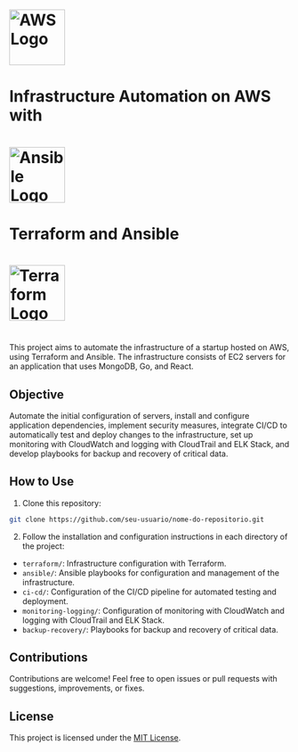 # <div align="center">
#  <img src="https://upload.wikimedia.org/wikipedia/commons/9/93/Amazon_Web_Services_Logo.svg" alt="AWS Logo" width="100"/>

#  <h1>Infrastructure Automation on AWS with</h1>

#  <img src="https://upload.wikimedia.org/wikipedia/commons/2/24/Ansible_logo.svg" alt="Ansible Logo" width="100"/>

#  <h1>Terraform and Ansible</h1>

#  <img src="https://www.vectorlogo.zone/logos/terraformio/terraformio-ar21.svg" alt="Terraform Logo" width="100"/>

# </div>

This project aims to automate the infrastructure of a startup hosted on AWS, using Terraform and Ansible. The infrastructure consists of EC2 servers for an application that uses MongoDB, Go, and React.

## Objective

Automate the initial configuration of servers, install and configure application dependencies, implement security measures, integrate CI/CD to automatically test and deploy changes to the infrastructure, set up monitoring with CloudWatch and logging with CloudTrail and ELK Stack, and develop playbooks for backup and recovery of critical data.

## How to Use

1. Clone this repository:

```bash
git clone https://github.com/seu-usuario/nome-do-repositorio.git
```

2. Follow the installation and configuration instructions in each directory of the project:

- `terraform/`: Infrastructure configuration with Terraform.
- `ansible/`: Ansible playbooks for configuration and management of the infrastructure.
- `ci-cd/`: Configuration of the CI/CD pipeline for automated testing and deployment.
- `monitoring-logging/`: Configuration of monitoring with CloudWatch and logging with CloudTrail and ELK Stack.
- `backup-recovery/`: Playbooks for backup and recovery of critical data.

## Contributions

Contributions are welcome! Feel free to open issues or pull requests with suggestions, improvements, or fixes.

## License

This project is licensed under the [MIT License](LICENSE).
